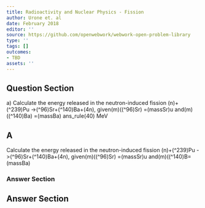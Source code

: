 ```yaml
---
title: Radioactivity and Nuclear Physics - Fission
author: Urone et. al
date: February 2018
editor: ''
source: https://github.com/openwebwork/webwork-open-problem-library
type: ''
tags: []
outcomes:
- TBD
assets: ''
---
```


## Question Section 

a) Calculate the energy released in the neutron-induced fission (n)+(^239)Pu ->(^96)Sr+(^140)Ba+(4n), given(m)((^96)Sr) =(massSr)u and(m)((^140)Ba) =(massBa)
ans_rule(40) MeV

## A
Calculate the energy released in the neutron-induced fission (n)+(^239)Pu ->(^96)Sr+(^140)Ba+(4n), given(m)((^96)Sr) =(massSr)u and(m)((^140)B=(massBa)
### Answer Section


## Answer Section

